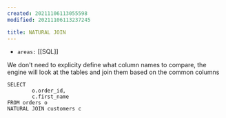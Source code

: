 ```yaml
---
created: 20211106113055598
modified: 20211106113237245

title: NATURAL JOIN
---
```


- `areas:` [[SQL]]

We don't need to explicity define what column names to compare, the engine will look at the tables and join them based on the common columns

    SELECT
            o.order_id,
            c.first_name
    FROM orders o
    NATURAL JOIN customers c
